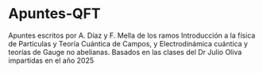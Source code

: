 # Apuntes-QFT
Apuntes escritos por A. Díaz y F. Mella de los ramos Introducción a la física de Partículas y Teoría Cuántica de Campos, y Electrodinámica cuántica y teorías de Gauge no abelianas. Basados en las clases del Dr Julio Oliva impartidas en el año 2025

